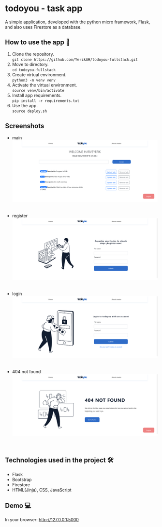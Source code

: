 # todoyou - task app
A simple application, developed with the python micro framework, Flask, and also uses Firestore as a database.

## How to use the app 🧱
1. Clone the repository. <br />
`git clone https://github.com/YerikAH/todoyou-fullstack.git`
1. Move to directory. <br /> 
`cd todoyou-fullstack`
1. Create virtual environment. <br /> 
`python3 -m venv venv`
1. Activate the virtual environment. <br />
`source venv/bin/activate`
1. Install app requirements. <br />
`pip install -r requirements.txt`
1. Use the app. <br/>
`source deploy.sh`
## Screenshots
- main
<img src="./images/imag2.png" /><br/><br/><br/>
- register
<img src="./images/imag3.png" /><br/><br/><br/>
- login
<img src="./images/imag4.png" /><br/><br/><br/>
- 404 not found
<img src="./images/imag1.png" /><br/><br/><br/>

## Technologies used in the project 🛠 

- Flask
- Bootstrap
- Firestore
- HTML(Jinja), CSS, JavaScript

## Demo 💻 

In your browser: http://127.0.0.1:5000

